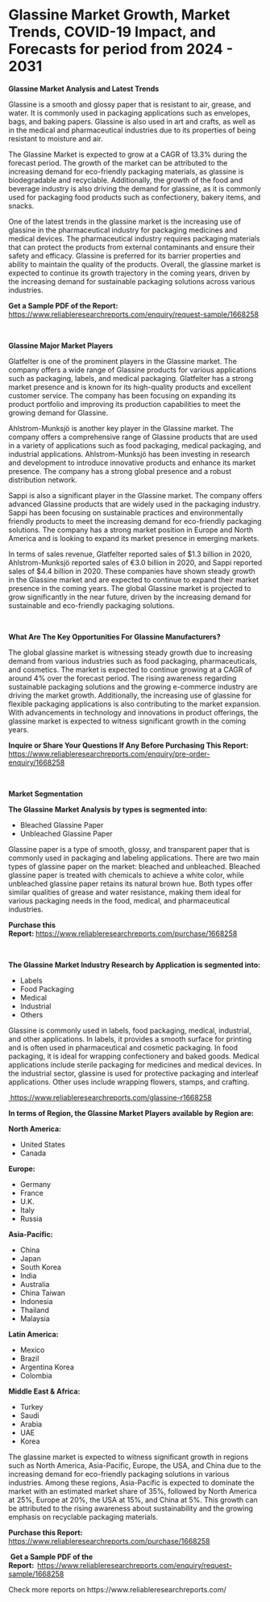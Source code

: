 <p><h1>Glassine Market Growth, Market Trends, COVID-19 Impact, and Forecasts for period from 2024 - 2031</h1></p><p><strong>Glassine Market Analysis and Latest Trends</strong></p>
<p><p>Glassine is a smooth and glossy paper that is resistant to air, grease, and water. It is commonly used in packaging applications such as envelopes, bags, and baking papers. Glassine is also used in art and crafts, as well as in the medical and pharmaceutical industries due to its properties of being resistant to moisture and air.</p><p>The Glassine Market is expected to grow at a CAGR of 13.3% during the forecast period. The growth of the market can be attributed to the increasing demand for eco-friendly packaging materials, as glassine is biodegradable and recyclable. Additionally, the growth of the food and beverage industry is also driving the demand for glassine, as it is commonly used for packaging food products such as confectionery, bakery items, and snacks.</p><p>One of the latest trends in the glassine market is the increasing use of glassine in the pharmaceutical industry for packaging medicines and medical devices. The pharmaceutical industry requires packaging materials that can protect the products from external contaminants and ensure their safety and efficacy. Glassine is preferred for its barrier properties and ability to maintain the quality of the products. Overall, the glassine market is expected to continue its growth trajectory in the coming years, driven by the increasing demand for sustainable packaging solutions across various industries.</p></p>
<p><strong>Get a Sample PDF of the Report:&nbsp;</strong> <a href="https://www.reliableresearchreports.com/enquiry/request-sample/1668258">https://www.reliableresearchreports.com/enquiry/request-sample/1668258</a></p>
<p>&nbsp;</p>
<p><strong>Glassine Major Market Players</strong></p>
<p><p>Glatfelter is one of the prominent players in the Glassine market. The company offers a wide range of Glassine products for various applications such as packaging, labels, and medical packaging. Glatfelter has a strong market presence and is known for its high-quality products and excellent customer service. The company has been focusing on expanding its product portfolio and improving its production capabilities to meet the growing demand for Glassine.</p><p>Ahlstrom-Munksjö is another key player in the Glassine market. The company offers a comprehensive range of Glassine products that are used in a variety of applications such as food packaging, medical packaging, and industrial applications. Ahlstrom-Munksjö has been investing in research and development to introduce innovative products and enhance its market presence. The company has a strong global presence and a robust distribution network.</p><p>Sappi is also a significant player in the Glassine market. The company offers advanced Glassine products that are widely used in the packaging industry. Sappi has been focusing on sustainable practices and environmentally friendly products to meet the increasing demand for eco-friendly packaging solutions. The company has a strong market position in Europe and North America and is looking to expand its market presence in emerging markets.</p><p>In terms of sales revenue, Glatfelter reported sales of $1.3 billion in 2020, Ahlstrom-Munksjö reported sales of €3.0 billion in 2020, and Sappi reported sales of $4.4 billion in 2020. These companies have shown steady growth in the Glassine market and are expected to continue to expand their market presence in the coming years. The global Glassine market is projected to grow significantly in the near future, driven by the increasing demand for sustainable and eco-friendly packaging solutions.</p></p>
<p>&nbsp;</p>
<p><strong>What Are The Key Opportunities For Glassine Manufacturers?</strong></p>
<p><p>The global glassine market is witnessing steady growth due to increasing demand from various industries such as food packaging, pharmaceuticals, and cosmetics. The market is expected to continue growing at a CAGR of around 4% over the forecast period. The rising awareness regarding sustainable packaging solutions and the growing e-commerce industry are driving the market growth. Additionally, the increasing use of glassine for flexible packaging applications is also contributing to the market expansion. With advancements in technology and innovations in product offerings, the glassine market is expected to witness significant growth in the coming years.</p></p>
<p><strong>Inquire or Share Your Questions If Any Before Purchasing This Report:</strong> <a href="https://www.reliableresearchreports.com/enquiry/pre-order-enquiry/1668258">https://www.reliableresearchreports.com/enquiry/pre-order-enquiry/1668258</a></p>
<p>&nbsp;</p>
<p><strong>Market Segmentation</strong></p>
<p><strong>The Glassine Market Analysis by types is segmented into:</strong></p>
<p><ul><li>Bleached Glassine Paper</li><li>Unbleached Glassine Paper</li></ul></p>
<p><p>Glassine paper is a type of smooth, glossy, and transparent paper that is commonly used in packaging and labeling applications. There are two main types of glassine paper on the market: bleached and unbleached. Bleached glassine paper is treated with chemicals to achieve a white color, while unbleached glassine paper retains its natural brown hue. Both types offer similar qualities of grease and water resistance, making them ideal for various packaging needs in the food, medical, and pharmaceutical industries.</p></p>
<p><strong>Purchase this Report:&nbsp;</strong><a href="https://www.reliableresearchreports.com/purchase/1668258">https://www.reliableresearchreports.com/purchase/1668258</a></p>
<p>&nbsp;</p>
<p><strong>The Glassine Market Industry Research by Application is segmented into:</strong></p>
<p><ul><li>Labels</li><li>Food Packaging</li><li>Medical</li><li>Industrial</li><li>Others</li></ul></p>
<p><p>Glassine is commonly used in labels, food packaging, medical, industrial, and other applications. In labels, it provides a smooth surface for printing and is often used in pharmaceutical and cosmetic packaging. In food packaging, it is ideal for wrapping confectionery and baked goods. Medical applications include sterile packaging for medicines and medical devices. In the industrial sector, glassine is used for protective packaging and interleaf applications. Other uses include wrapping flowers, stamps, and crafting.</p></p>
<p><a href="https://www.reliableresearchreports.com/glassine-r1668258">&nbsp;https://www.reliableresearchreports.com/glassine-r1668258</a></p>
<p><strong>In terms of Region, the Glassine Market Players available by Region are:</strong></p>
<p>
    <p> <strong> North America: </strong>
        <ul>
            <li>United States</li>
            <li>Canada</li>
        </ul>
        </p> 
    <p> <strong> Europe: </strong>
        <ul>
            <li>Germany</li>
            <li>France</li>
            <li>U.K.</li>
            <li>Italy</li>
            <li>Russia</li>
        </ul>
        </p> 
    <p> <strong> Asia-Pacific: </strong>
        <ul>
            <li>China</li>
            <li>Japan</li>
            <li>South Korea</li>
            <li>India</li>
            <li>Australia</li>
            <li>China Taiwan</li>
            <li>Indonesia</li>
            <li>Thailand</li>
            <li>Malaysia</li>
        </ul>
        </p> 
    <p> <strong> Latin America: </strong>
        <ul>
            <li>Mexico</li>
            <li>Brazil</li>
            <li>Argentina Korea</li>
            <li>Colombia</li>
        </ul>
        </p> 
    <p> <strong> Middle East & Africa: </strong>
        <ul>
            <li>Turkey</li>
            <li>Saudi</li>
            <li>Arabia</li>
            <li>UAE</li>
            <li>Korea</li>
        </ul>
    </p>
    </p>
<p><p>The glassine market is expected to witness significant growth in regions such as North America, Asia-Pacific, Europe, the USA, and China due to the increasing demand for eco-friendly packaging solutions in various industries. Among these regions, Asia-Pacific is expected to dominate the market with an estimated market share of 35%, followed by North America at 25%, Europe at 20%, the USA at 15%, and China at 5%. This growth can be attributed to the rising awareness about sustainability and the growing emphasis on recyclable packaging materials.</p></p>
<p><strong>Purchase this Report: </strong><a href="https://www.reliableresearchreports.com/purchase/1668258">https://www.reliableresearchreports.com/purchase/1668258</a></p>
<p>&nbsp;<strong>Get a Sample PDF of the Report:&nbsp;&nbsp;</strong><a href="https://www.reliableresearchreports.com/enquiry/request-sample/1668258">https://www.reliableresearchreports.com/enquiry/request-sample/1668258</a></p>
<p><strong></strong></p>
<p>Check more reports on https://www.reliableresearchreports.com/</p>